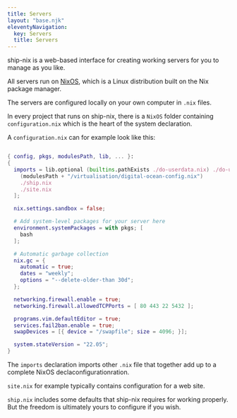 ```yaml
---
title: Servers
layout: "base.njk"
eleventyNavigation:
  key: Servers
  title: Servers
---
```


ship-nix is a web-based interface for creating working servers for you to manage as you like.

All servers run on <a href="https://NixOS.org">NixOS</a>, which is a Linux distribution built on the Nix package manager.

The servers are configured locally on your own computer in `.nix` files.

In every project that runs on ship-nix, there is a `NixOS` folder containing `configuration.nix` which is the heart of the system declaration.

A `configuration.nix` can for example look like this:

```nix

{ config, pkgs, modulesPath, lib, ... }:
{
  imports = lib.optional (builtins.pathExists ./do-userdata.nix) ./do-userdata.nix ++ [
    (modulesPath + "/virtualisation/digital-ocean-config.nix")
    ./ship.nix
    ./site.nix
  ];

  nix.settings.sandbox = false;

  # Add system-level packages for your server here
  environment.systemPackages = with pkgs; [
    bash
  ];

  # Automatic garbage collection
  nix.gc = {
    automatic = true;
    dates = "weekly";
    options = "--delete-older-than 30d";
  };

  networking.firewall.enable = true;
  networking.firewall.allowedTCPPorts = [ 80 443 22 5432 ];

  programs.vim.defaultEditor = true;
  services.fail2ban.enable = true;
  swapDevices = [{ device = "/swapfile"; size = 4096; }];

  system.stateVersion = "22.05";
}

```

The `imports` declaration imports other `.nix` file that together add up to a complete NixOS declaconfigurationration.

`site.nix` for example typically contains configuration for a web site.

`ship.nix` includes some defaults that ship-nix requires for working properly. But the freedom is ultimately yours to configure if you wish.
